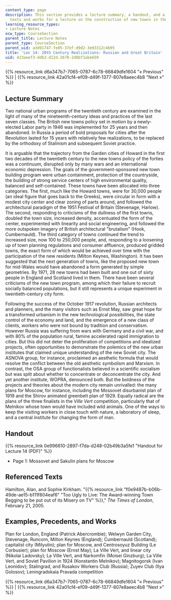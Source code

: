 ```yaml
---
content_type: page
description: This section provides a lecture summary, a handout, and a list of referenced
  texts and works for a lecture on the construction of new towns in the UK and Russia.
learning_resource_types:
- Lecture Notes
ocw_type: CourseSection
parent_title: Lecture Notes
parent_type: CourseSection
parent_uid: a3d91747-fe05-37ef-d9d2-3e93312c4b95
title: 'Lec 14: 20th Century Realizations: Russian and Great Britain'
uid: 423aeef3-ddb2-d12d-2670-2d8bf1abe659
---
```


{{% resource_link d6a347b7-7065-0787-6c78-66849dfe1604 "« Previous" %}} | {{% resource_link 42a01cf4-ef09-d49f-1377-807e8aeec4b8 "Next »" %}}

Lecture Summary
---------------

Two national urban programs of the twentieth century are examined in the light of many of the nineteenth-century ideas and practices of the last seven classes. The British new towns policy set in motion by a newly-elected Labor party in 1946 was implemented for 25 years and then abandoned. In Russia a period of bold proposals for cities after the Revolution lasted for 15 years with relatively few realizations, to be replaced by the orthodoxy of Stalinism and subsequent Soviet practice.

It is arguable that the trajectory from the Garden cities of Howard in the first two decades of the twentieth century to the new towns policy of the forties was a continuum, disrupted only by many wars and an international economic depression. The goals of the government-sponsored new town building program were urban containment, protection of the countryside, the building of strong service centers of high environmental quality, balanced and self-contained. These towns have been allocated into three categories. The first, much like the Howard towns, were for 30,000 people (an ideal figure that goes back to the Greeks), were circular in form with a modest city center and clear zoning of parts around, and followed the architectural paradigm of the 1951 Festival of Britain (Stevenage, Harlow). The second, responding to criticisms of the dullness of the first towns, doubled the town size, increased density, accentuated the form of the center, experimented with linearity and social engineering, and followed the more outspoken imagery of British architectural "brutalism" (Hook, Cumbernauld). The third category of towns continued the trend to increased size, now 100 to 250,000 people, and, responding to a loosening up of town planning regulations and consumer affluence, produced gridded towns, the exact form of which would be achieved over time with the participation of the new residents (Milton Keynes, Washington). It has been suggested that the next generation of towns, like the proposed new town for mid-Wales would have abandoned a form generated by simple geometries. By 1971, 28 new towns had been built and one out of sixty people in England and Scotland lived in them. There have been several criticisms of the new town program, among which their failure to recruit socially balanced populations, but it still represents a unique experiment in twentieth-century city form.

Following the success of the October 1917 revolution, Russian architects and planners, and the many visitors such as Ernst May, saw great hope for a transformed urbanism in the new technological possibilities, the state control of the economy and land, and the emergence of a new class of clients, workers who were not bound by tradition and conservatism. However Russia was suffering from wars with Germany and a civil war, and with 80% of the population rural, famine accelerated rapid immigration to cities. But this did not deter the proliferation of competitions and idealized projects, often opportunities to demonstrate the polemics of the new urban institutes that claimed unique understanding of the new Soviet city. The ASNOVA group, for instance, proclaimed an aesthetic formula that would resolve the conflict between the old aesthetic symbolism and Marxism. In contrast, the OSA group of functionalists believed in a scientific socialism but was split about whether to concentrate or deconcentrate the city. And yet another institute, WOPRA, denounced both. But the boldness of the projects and theories about the modern city remain unrivalled: the many plans for Moscow, for instance, including the Mossovet disurbanist plan of 1919 and the Shirov animated greenbelt plan of 1929. Equally radical are the plans of the three finalists in the _Ville Vert_ competition, particularly that of Melnikov whose town would have included wild animals. One of the ways to keep the visiting workers in close touch with nature, a laboratory of sleep, and a central institute for changing the form of man.

Handout
-------

{{% resource_link 0e996610-2897-f7da-d248-02b49b3a5fe1 "Handout for Lecture 14 (PDF)" %}}

*   Page 1: Mossovet and Sakulin plans for Moscow

Referenced Texts
----------------

Hamilton, Alan, and Sophie Kirkham. "{{% resource_link "f0e9487b-b06b-49de-ae15-b111f804eaf6" "Too Ugly to Live: The Award-winning Town Begging to be put out of its Misery on TV" %}}," _The Times of London_, February 21, 2005.

Examples, Precedents, and Works
-------------------------------

Plan for London, England (Patrick Abercrombie); Welwyn Garden City, Stevenage, Runcorn, Milton Keynes (England); Cumbernauld (Scotland); capitalist city (Milyutin); plan for Moscow, and Centrosoyuz Building (Le Corbusier); plan for Moscow (Ernst May); La Ville Vert, and linear city (Nikolai Ladovsky); La Ville Vert, and Narkomfin (Moisei Ginzburg); La Ville Vert, and Soviet Pavilion in 1924 (Konstantin Melnikov); Magnitogorsk (Ivan Leonidov); Stalingrad, and Rusakov Workers Club (Russia); Zuyev Club (Ilya Golosov); Leningradskaia Pravada competition

{{% resource_link d6a347b7-7065-0787-6c78-66849dfe1604 "« Previous" %}} | {{% resource_link 42a01cf4-ef09-d49f-1377-807e8aeec4b8 "Next »" %}}